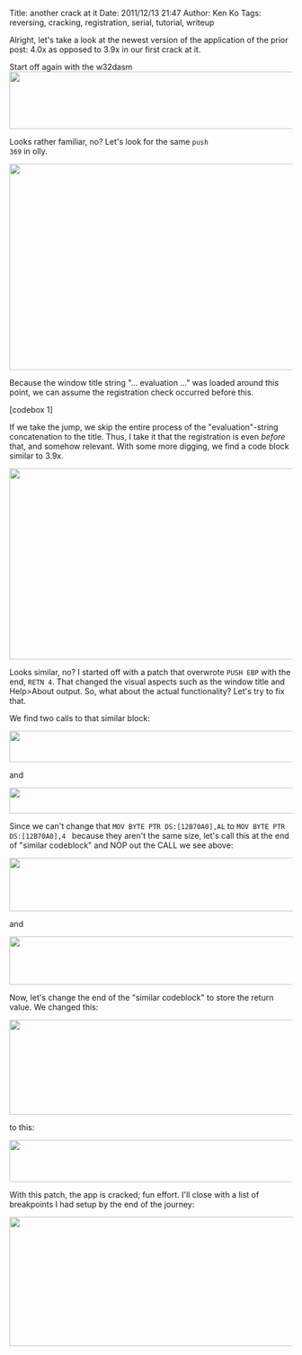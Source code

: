 Title: another crack at it
Date: 2011/12/13 21:47
Author: Ken Ko
Tags: reversing, cracking, registration, serial, tutorial, writeup

Alright, let's take a look at the newest version of the application of the prior post: 4.0x as opposed to 3.9x in our first crack at it.

Start off again with the w32dasm 
<a href="http://my.yaksok.net/wp-content/uploads/2011/12/011.png"><img src="http://my.yaksok.net/wp-content/uploads/2011/12/011.png" alt="" title="01" width="589" height="102" class="alignnone size-full wp-image-183" /></a>

Looks rather familiar, no? Let's look for the same <code>push 369</code> in olly. 

<a href="http://my.yaksok.net/wp-content/uploads/2011/12/01-5.png"><img src="http://my.yaksok.net/wp-content/uploads/2011/12/01-5.png" alt="" title="01-5" width="822" height="367" class="alignnone size-full wp-image-193" /></a>

Because the window title string "... evaluation ..." was loaded around this point, we can assume the registration check occurred before this. 

[codebox 1]

If we take the jump, we skip the entire process of the "evaluation"-string concatenation to the title. Thus, I take it that the registration is even <em>before</em> that, and somehow relevant. With some more digging, we find a code block similar to 3.9x.

<a href="http://my.yaksok.net/wp-content/uploads/2011/12/02.png"><img src="http://my.yaksok.net/wp-content/uploads/2011/12/02.png" alt="" title="02" width="633" height="340" class="alignnone size-full wp-image-194" /></a> 

Looks similar, no? I started off with a patch that overwrote <code>PUSH EBP</code> with the end, <code>RETN 4</code>. That changed the visual aspects such as the window title and Help>About output. So, what about the actual functionality? Let's try to fix that.

We find two calls to that similar block:

<a href="http://my.yaksok.net/wp-content/uploads/2011/12/041.png"><img src="http://my.yaksok.net/wp-content/uploads/2011/12/041.png" alt="" title="04" width="577" height="56" class="alignnone size-full wp-image-196" /></a>

and

<a href="http://my.yaksok.net/wp-content/uploads/2011/12/051.png"><img src="http://my.yaksok.net/wp-content/uploads/2011/12/051.png" alt="" title="05" width="643" height="46" class="alignnone size-full wp-image-197" /></a>

Since we can't change that <code>MOV BYTE PTR DS:[12B70A0],AL</code> to <code>MOV BYTE PTR DS:[12B70A0],4 </code> because they aren't the same size, let's call this at the end of "similar codeblock" and NOP out the CALL we see above:

<a href="http://my.yaksok.net/wp-content/uploads/2011/12/07.png"><img src="http://my.yaksok.net/wp-content/uploads/2011/12/07.png" alt="" title="07" width="570" height="95" class="alignnone size-full wp-image-199" /></a>

and

<a href="http://my.yaksok.net/wp-content/uploads/2011/12/08.png"><img src="http://my.yaksok.net/wp-content/uploads/2011/12/08.png" alt="" title="08" width="576" height="86" class="alignnone size-full wp-image-200" /></a>

Now, let's change the end of the "similar codeblock" to store the return value. We changed this:

<a href="http://my.yaksok.net/wp-content/uploads/2011/12/03.png"><img src="http://my.yaksok.net/wp-content/uploads/2011/12/03.png" alt="" title="03" width="570" height="169" class="alignnone size-full wp-image-195" /></a>

to this:

<a href="http://my.yaksok.net/wp-content/uploads/2011/12/061.png"><img src="http://my.yaksok.net/wp-content/uploads/2011/12/061.png" alt="" title="06" width="568" height="75" class="alignnone size-full wp-image-198" /></a>

With this patch, the app is cracked; fun effort. I'll close with a list of breakpoints I had setup by the end of the journey:

<a href="http://my.yaksok.net/wp-content/uploads/2011/12/breakpoints.png"><img src="http://my.yaksok.net/wp-content/uploads/2011/12/breakpoints.png" alt="" title="breakpoints" width="834" height="230" class="alignnone size-full wp-image-201" /></a>
